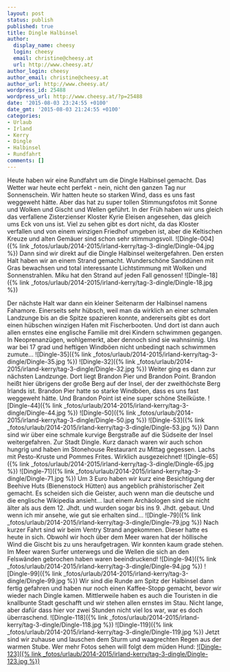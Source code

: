 ```yaml
---
layout: post
status: publish
published: true
title: Dingle Halbinsel
author:
  display_name: cheesy
  login: cheesy
  email: christine@cheesy.at
  url: http://www.cheesy.at/
author_login: cheesy
author_email: christine@cheesy.at
author_url: http://www.cheesy.at/
wordpress_id: 25488
wordpress_url: http://www.cheesy.at/?p=25488
date: '2015-08-03 23:24:55 +0100'
date_gmt: '2015-08-03 21:24:55 +0100'
categories:
- Urlaub
- Irland
- Kerry
- Dingle
- Halbinsel
- Rundfahrt
comments: []
---
```

Heute haben wir eine Rundfahrt um die Dingle Halbinsel gemacht. Das Wetter war heute echt perfekt - nein, nicht den ganzen Tag nur Sonnenschein. Wir hatten heute so starken Wind, dass es uns fast weggeweht hätte. Aber das hat zu super tollen Stimmungsfotos mit Sonne und Wolken und Gischt und Wellen geführt.
In der Früh haben wir uns gleich das verfallene Zisterzienser Kloster Kyrie Eleisen angesehen, das gleich ums Eck von uns ist. Viel zu sehen gibt es dort nicht, da das Kloster verfallen und von einem winzigen Friedhof umgeben ist, aber die Keltischen Kreuze und alten Gemäuer sind schon sehr stimmungsvoll.
![Dingle-004]({% link _fotos/urlaub/2014-2015/irland-kerry/tag-3-dingle/Dingle-04.jpg %})
Dann sind wir direkt auf die Dingle Halbinsel weitergefahren. Den ersten Halt haben wir an einem Strand gemacht. Wunderschöne Sanddünen mit Gras bewachsen und total interessante Lichtstimmung mit Wolken und Sonnenstrahlen. Miku hat den Strand auf jeden Fall genossen!
![Dingle-18]({% link _fotos/urlaub/2014-2015/irland-kerry/tag-3-dingle/Dingle-18.jpg %})
<!--more-->
Der nächste Halt war dann ein kleiner Seitenarm der Halbinsel namens Fahamore. Einerseits sehr hübsch, weil man da wirklich an einer schmalen Landzunge bis an die Spitze spazieren konnte, andererseits gibt es dort einen hübschen winzigen Hafen mit Fischerbooten. Und dort ist dann auch allen ernstes eine englische Familie mit drei Kindern schwimmen gegangen. In Neoprenanzügen, wohlgemerkt, aber dennoch sind sie wahnsinnig. Uns war bei 17 grad und heftigen Windböen nicht unbedingt nach schwimmen zumute...
![Dingle-35]({% link _fotos/urlaub/2014-2015/irland-kerry/tag-3-dingle/Dingle-35.jpg %})
 ![Dingle-32]({% link _fotos/urlaub/2014-2015/irland-kerry/tag-3-dingle/Dingle-32.jpg %})
Weiter ging es dann zur nächsten Landzunge. Dort liegt Brandon Pier und Brandon Point. Brandon heißt hier übrigens der große Berg auf der Insel, der der zweithöchste Berg Irlands ist. Brandon Pier hatte so starke Windböen, dass es uns fast weggeweht hätte. Und Brandon Point ist eine super schöne Steilküste.
![Dingle-44]({% link _fotos/urlaub/2014-2015/irland-kerry/tag-3-dingle/Dingle-44.jpg %})
 ![Dingle-50]({% link _fotos/urlaub/2014-2015/irland-kerry/tag-3-dingle/Dingle-50.jpg %})
 ![Dingle-53]({% link _fotos/urlaub/2014-2015/irland-kerry/tag-3-dingle/Dingle-53.jpg %})
Dann sind wir über eine schmale kurvige Bergstraße auf die Südseite der Insel weitergefahren. Zur Stadt Dingle. Kurz danach waren wir auch schon hungrig und haben im Stonehouse Restaurant zu Mittag gegessen. Lachs mit Pesto-Kruste und Pommes Frites. Wirklich ausgezeichnet!
![Dingle-65]({% link _fotos/urlaub/2014-2015/irland-kerry/tag-3-dingle/Dingle-65.jpg %})
 ![Dingle-71]({% link _fotos/urlaub/2014-2015/irland-kerry/tag-3-dingle/Dingle-71.jpg %})
Um 3 Euro haben wir kurz eine Besichtigung der Beehive Huts (Bienenstock Hütten) aus angeblich prähistorischer Zeit gemacht. Es scheiden sich die Geister, auch wenn man die deutsche und die englische Wikipedia ansieht... laut einem Archäologen sind sie nicht älter als aus dem 12. Jhdt. und wurden sogar bis ins 9. Jhdt. gebaut. Und wenn ich mir ansehe, wie gut sie erhalten sind...
![Dingle-79]({% link _fotos/urlaub/2014-2015/irland-kerry/tag-3-dingle/Dingle-79.jpg %})
Nach kurzer Fahrt sind wir beim Ventry Strand angekommen. Dieser hatte es heute in sich. Obwohl wir hoch über dem Meer waren hat der höllische Wind die Gischt bis zu uns heraufgetragen. Wir konnten kaum grade stehen. Im Meer waren Surfer unterwegs und die Wellen die sich an den Felswänden gebrochen haben waren beeindruckend!
![Dingle-94]({% link _fotos/urlaub/2014-2015/irland-kerry/tag-3-dingle/Dingle-94.jpg %})
 ![Dingle-99]({% link _fotos/urlaub/2014-2015/irland-kerry/tag-3-dingle/Dingle-99.jpg %})
Wir sind die Runde am Spitz der Halbinsel dann fertig gefahren und haben nur noch einen Kaffee-Stopp gemacht, bevor wir wieder nach Dingle kamen. Mittlerweile haben es auch die Touristen in die knallbunte Stadt geschafft und wir stehen allen ernstes im Stau. Nicht lange, aber dafür dass hier vor zwei Stunden nicht viel los war, war es doch überraschend.
![Dingle-118]({% link _fotos/urlaub/2014-2015/irland-kerry/tag-3-dingle/Dingle-118.jpg %})
 ![Dingle-119]({% link _fotos/urlaub/2014-2015/irland-kerry/tag-3-dingle/Dingle-119.jpg %})
Jetzt sind wir zuhause und lauschen dem Sturm und waagrechten Regen aus der warmen Stube.
Wer mehr Fotos sehen will folgt dem müden Hund:
[![Dingle-123]({% link _fotos/urlaub/2014-2015/irland-kerry/tag-3-dingle/Dingle-123.jpg %})](http://www.cheesy.at/fotos/urlaub/irland-kerry/tag-3-dingle/)
